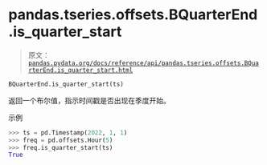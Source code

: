 # pandas.tseries.offsets.BQuarterEnd.is_quarter_start

> 原文：[`pandas.pydata.org/docs/reference/api/pandas.tseries.offsets.BQuarterEnd.is_quarter_start.html`](https://pandas.pydata.org/docs/reference/api/pandas.tseries.offsets.BQuarterEnd.is_quarter_start.html)

```py
BQuarterEnd.is_quarter_start(ts)
```

返回一个布尔值，指示时间戳是否出现在季度开始。

示例

```py
>>> ts = pd.Timestamp(2022, 1, 1)
>>> freq = pd.offsets.Hour(5)
>>> freq.is_quarter_start(ts)
True 
```
